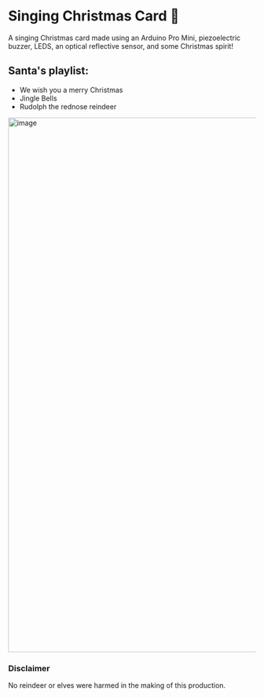 # Singing Christmas Card 🎅

A singing Christmas card made using an Arduino Pro Mini, piezoelectric buzzer, LEDS, an optical reflective sensor, and some Christmas spirit!

## Santa's playlist:
- We wish you a merry Christmas
- Jingle Bells
- Rudolph the rednose reindeer

<img width="1088" alt="image" src="https://github.com/Blargian/singing-card/assets/41984034/9e56be38-fdf2-45ff-a76a-9e587f2c1e54">

### Disclaimer

No reindeer or elves were harmed in the making of this production.  
